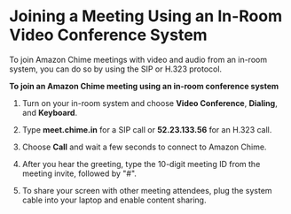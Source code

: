 # Joining a Meeting Using an In\-Room Video Conference System<a name="chime-join-meeting-conference-room"></a>

To join Amazon Chime meetings with video and audio from an in\-room system, you can do so by using the SIP or H\.323 protocol\. 

**To join an Amazon Chime meeting using an in\-room conference system**

1. Turn on your in\-room system and choose **Video Conference**, **Dialing**, and **Keyboard**\.

1. Type **meet\.chime\.in** for a SIP call or **52\.23\.133\.56** for an H\.323 call\.

1. Choose **Call** and wait a few seconds to connect to Amazon Chime\.

1. After you hear the greeting, type the 10\-digit meeting ID from the meeting invite, followed by "\#"\.

1. To share your screen with other meeting attendees, plug the system cable into your laptop and enable content sharing\.